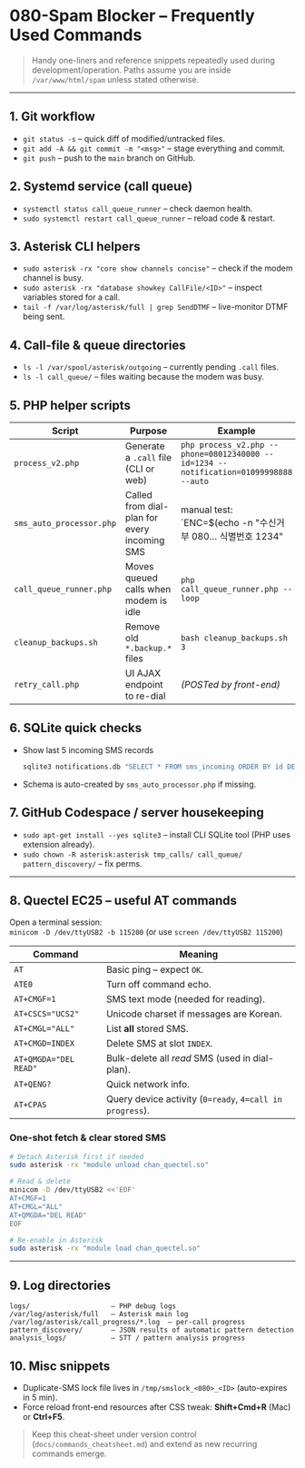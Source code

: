 # 080-Spam Blocker – Frequently Used Commands

> Handy one-liners and reference snippets repeatedly used during development/operation.
> Paths assume you are inside `/var/www/html/spam` unless stated otherwise.

---
## 1. Git workflow
* `git status -s`  – quick diff of modified/untracked files.
* `git add -A && git commit -m "<msg>"`  – stage everything and commit.
* `git push`  – push to the `main` branch on GitHub.

## 2. Systemd service (call queue)
* `systemctl status call_queue_runner`  – check daemon health.
* `sudo systemctl restart call_queue_runner`  – reload code & restart.

## 3. Asterisk CLI helpers
* `sudo asterisk -rx "core show channels concise"`  – check if the modem channel is busy.
* `sudo asterisk -rx "database showkey CallFile/<ID>"`  – inspect variables stored for a call.
* `tail -f /var/log/asterisk/full | grep SendDTMF`  – live-monitor DTMF being sent.

## 4. Call-file & queue directories
* `ls -l /var/spool/asterisk/outgoing`  – currently pending `.call` files.
* `ls -l call_queue/`  – files waiting because the modem was busy.

## 5. PHP helper scripts
| Script | Purpose | Example |
|--------|---------|---------|
| `process_v2.php` | Generate a `.call` file (CLI or web) | `php process_v2.php --phone=08012340000 --id=1234 --notification=01099998888 --auto` |
| `sms_auto_processor.php` | Called from dial-plan for every incoming SMS | manual test:<br>`ENC=$(echo -n "수신거부 080… 식별번호 1234" | base64)`<br>`php sms_auto_processor.php --caller=01011112222 --msg_base64="$ENC"` |
| `call_queue_runner.php` | Moves queued calls when modem is idle | `php call_queue_runner.php --loop` |
| `cleanup_backups.sh` | Remove old `*.backup.*` files | `bash cleanup_backups.sh 3` |
| `retry_call.php` | UI AJAX endpoint to re-dial | *(POSTed by front-end)* |

## 6. SQLite quick checks
* Show last 5 incoming SMS records
  ```bash
  sqlite3 notifications.db "SELECT * FROM sms_incoming ORDER BY id DESC LIMIT 5;"
  ```
* Schema is auto-created by `sms_auto_processor.php` if missing.

## 7. GitHub Codespace / server housekeeping
* `sudo apt-get install --yes sqlite3`  – install CLI SQLite tool (PHP uses extension already).
* `sudo chown -R asterisk:asterisk tmp_calls/ call_queue/ pattern_discovery/`  – fix perms.

---
## 8. Quectel EC25 – useful AT commands
Open a terminal session:  
`minicom -D /dev/ttyUSB2 -b 115200`  (or use `screen /dev/ttyUSB2 115200`)

| Command | Meaning |
|---------|---------|
| `AT` | Basic ping – expect `OK`. |
| `ATE0` | Turn off command echo. |
| `AT+CMGF=1` | SMS text mode (needed for reading). |
| `AT+CSCS="UCS2"` | Unicode charset if messages are Korean. |
| `AT+CMGL="ALL"` | List **all** stored SMS. |
| `AT+CMGD=INDEX` | Delete SMS at slot `INDEX`. |
| `AT+QMGDA="DEL READ"` | Bulk-delete all *read* SMS (used in dial-plan). |
| `AT+QENG?` | Quick network info. |
| `AT+CPAS` | Query device activity (`0=ready`, `4=call in progress`). |

### One-shot fetch & clear stored SMS
```bash
# Detach Asterisk first if needed
sudo asterisk -rx "module unload chan_quectel.so"

# Read & delete
minicom -D /dev/ttyUSB2 <<'EOF'
AT+CMGF=1
AT+CMGL="ALL"
AT+QMGDA="DEL READ"
EOF

# Re-enable in Asterisk
sudo asterisk -rx "module load chan_quectel.so"
```

---
## 9. Log directories
```
logs/                    – PHP debug logs
/var/log/asterisk/full   – Asterisk main log
/var/log/asterisk/call_progress/*.log  – per-call progress
pattern_discovery/       – JSON results of automatic pattern detection
analysis_logs/           – STT / pattern analysis progress
```

## 10. Misc snippets
* Duplicate-SMS lock file lives in `/tmp/smslock_<080>_<ID>` (auto-expires in 5 min).
* Force reload front-end resources after CSS tweak: **Shift+Cmd+R** (Mac) or **Ctrl+F5**.

> Keep this cheat-sheet under version control (`docs/commands_cheatsheet.md`) and extend as new recurring commands emerge. 